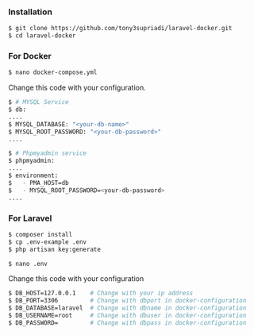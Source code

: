 ### Installation

```sh
$ git clone https://github.com/tony3supriadi/laravel-docker.git
$ cd laravel-docker
```

### For Docker

```sh
$ nano docker-compose.yml
```
Change this code with your configuration.

```sh
$ # MYSQL Service
$ db:
....
$ MYSQL_DATABASE: "<your-db-name>"
$ MYSQL_ROOT_PASSWORD: "<your-db-password>"
....

$ # Phpmyadmin service
$ phpmyadmin:
....
$ environment:
$   - PMA_HOST=db
$   - MYSQL_ROOT_PASSWORD=<your-db-password>
....
```

### For Laravel
```sh
$ composer install
$ cp .env-example .env
$ php artisan key:generate
```

```sh
$ nano .env
```
Change this code with your configuration
```sh
$ DB_HOST=127.0.0.1    # Change with your ip address
$ DB_PORT=3306         # Change with dbport in docker-configuration
$ DB_DATABASE=laravel  # Change with dbname in docker-configuration
$ DB_USERNAME=root     # Change with dbuser in docker-configuration
$ DB_PASSWORD=         # Change with dbpass in docker-configuration
```
